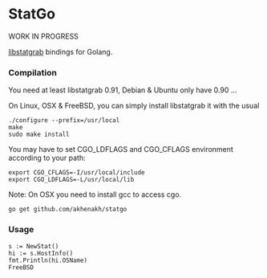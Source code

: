 StatGo
======

WORK IN PROGRESS

[libstatgrab](http://www.i-scream.org/libstatgrab/) bindings for Golang.

### Compilation 
You need at least libstatgrab 0.91, Debian & Ubuntu only have 0.90 ...

On Linux, OSX & FreeBSD, you can simply install libstatgrab it with the usual
```
./configure --prefix=/usr/local
make
sudo make install
```

You may have to set CGO_LDFLAGS and CGO_CFLAGS environment according to your path:
```
export CGO_CFLAGS=-I/usr/local/include
export CGO_LDFLAGS=-L/usr/local/lib
```

Note: On OSX you need to install gcc to access cgo.

    go get github.com/akhenakh/statgo

### Usage
```
s := NewStat()
hi := s.HostInfo()
fmt.Println(hi.OSName)
FreeBSD
```
